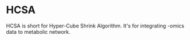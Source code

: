 # HCSA
HCSA is short for Hyper-Cube Shrink Algorithm. It's for integrating -omics data to metabolic network. 

